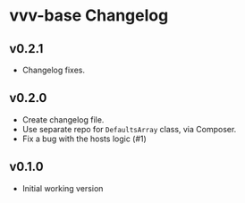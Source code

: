 # vvv-base Changelog

## v0.2.1

* Changelog fixes.

## v0.2.0

* Create changelog file.
* Use separate repo for `DefaultsArray` class, via Composer.
* Fix a bug with the hosts logic (#1)

## v0.1.0

* Initial working version

